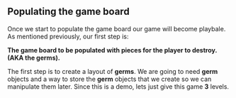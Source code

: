 ## Populating the game board
Once we start to populate the game board our game will become playbale. As mentioned previously, our first step is:

  __The game board to be populated with pieces for the player to destroy. (AKA the __germs__).__

The first step is to create a layout of __germs__. We are going to need __germ__ objects and a way to store the __germ__ objects that we create so we can manipulate them later. Since this is a demo, lets just give this game __3__ levels.
